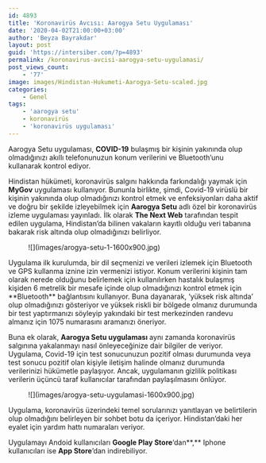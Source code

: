 ```yaml
---
id: 4893
title: 'Koronavirüs Avcısı: Aarogya Setu Uygulaması'
date: '2020-04-02T21:00:00+03:00'
author: 'Beyza Bayrakdar'
layout: post
guid: 'https://intersiber.com/?p=4893'
permalink: /koronavirus-avcisi-aarogya-setu-uygulamasi/
post_views_count:
    - '77'
image: images/Hindistan-Hukumeti-Aarogya-Setu-scaled.jpg
categories:
    - Genel
tags:
    - 'aarogya setu'
    - koronavirüs
    - 'koronavirüs uygulaması'
---
```


Aarogya Setu uygulaması, **COVID-19** bulaşmış bir kişinin yakınında olup olmadığınızı akıllı telefonunuzun konum verilerini ve Bluetooth’unu kullanarak kontrol ediyor.

Hindistan hükümeti, koronavirüs salgını hakkında farkındalığı yaymak için **MyGov** uygulaması kullanıyor. Bununla birlikte, şimdi, Covid-19 virüslü bir kişinin yakınında olup olmadığınızı kontrol etmek ve enfeksiyonları daha aktif ve doğru bir şekilde izleyebilmek için **Aarogya Setu** adlı özel bir koronavirüs izleme uygulaması yayınladı. İlk olarak **The Next Web** tarafından tespit edilen uygulama, Hindistan’da bilinen vakaların kayıtlı olduğu veri tabanına bakarak risk altında olup olmadığınızı belirliyor.

<figure class="wp-block-image size-large">![](images/arogya-setu-1-1600x900.jpg)</figure>Uygulama ilk kurulumda, bir dil seçmenizi ve verileri izlemek için Bluetooth ve GPS kullanma iznine izin vermenizi istiyor. Konum verilerini kişinin tam olarak nerede olduğunu belirlemek için kullanılırken hastalık bulaşmış kişiden 6 metrelik bir mesafe içinde olup olmadığınızı kontrol etmek için **Bluetooth** bağlantısını kullanıyor. Buna dayanarak, ‘yüksek risk altında’ olup olmadığınızı gösteriyor ve yüksek riskli bir bölgede olmanız durumunda bir test yaptırmanızı söyleyip yakındaki bir test merkezinden randevu almanız için 1075 numarasını aramanızı öneriyor.

Buna ek olarak, **Aarogya Setu uygulaması** aynı zamanda koronavirüs salgınına yakalanmayı nasıl önleyeceğinize dair bilgiler de veriyor. Uygulama, Covid-19 için test sonucunuzun pozitif olması durumunda veya test sonucu pozitif olan kişiyle iletişim halinde olmanız durumunda verilerinizi hükümetle paylaşıyor. Ancak, uygulamanın gizlilik politikası verilerin üçüncü taraf kullanıcılar tarafından paylaşılmasını önlüyor.

<figure class="wp-block-image size-large">![](images/arogya-setu-uygulamasi-1600x900.jpg)</figure>Uygulama, koronavirüs üzerindeki temel sorularınızı yanıtlayan ve belirtilerin olup olmadığını belirleyen bir sohbet botu da içeriyor. Hindistan’daki her eyalet için yardım hattı numaraları veriyor.

Uygulamayı Andoid kullanıcıları **Google Play Store**‘dan**,** Iphone kullanıcıları ise **App Store**’dan indirebiliyor.